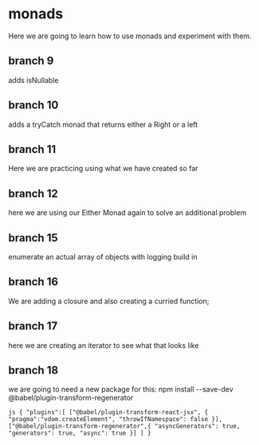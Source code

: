 # monads

Here we are going to learn how to use monads and experiment with them.

## branch 9

adds isNullable

## branch 10

adds a tryCatch monad that returns either a Right or a left

## branch 11

Here we are practicing using what we have created so far

## branch 12

here we are using our Either Monad again to solve an additional problem

## branch 15

enumerate an actual array of objects with logging build in

## branch  16

We are adding a closure and also creating a curried function;

## branch 17

here we are creating an iterator to see what that looks like

## branch 18

we are going to need a new package for this:
npm install --save-dev @babel/plugin-transform-regenerator


``js
{
  "plugins":[
    ["@babel/plugin-transform-react-jsx", {
      "pragma":"vdom.createElement",
      "throwIfNamespace": false
    }],
    ["@babel/plugin-transform-regenerator",{
      "asyncGenerators": true,
      "generators": true,
      "async": true
    }]
  ]
}
``
